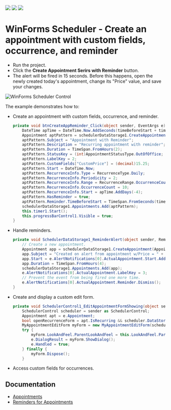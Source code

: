 <!-- default badges list -->
![](https://img.shields.io/endpoint?url=https://codecentral.devexpress.com/api/v1/VersionRange/128633552/18.1.3%2B)
[![](https://img.shields.io/badge/Open_in_DevExpress_Support_Center-FF7200?style=flat-square&logo=DevExpress&logoColor=white)](https://supportcenter.devexpress.com/ticket/details/E382)
[![](https://img.shields.io/badge/📖_How_to_use_DevExpress_Examples-e9f6fc?style=flat-square)](https://docs.devexpress.com/GeneralInformation/403183)
<!-- default badges end -->
# WinForms Scheduler - Create an appointment with custom fields, occurrence, and reminder

* Run the project.
* Click the **Create Appointment Serirs with Reminder** button.
* The alert will be fired in 15 seconds. Before this happens, open the newly created today's appointment, change its "Price" value, and save your changes.

![WinForms Scheduler Control](https://raw.githubusercontent.com/DevExpress-Examples/custom-form-custom-fields-and-custom-actions-on-reminder-alert-e382/18.1.3%2B/media/winforms-scheduler-reminder-alert.gif)

The example demonstrates how to:

* Create an appointment with custom fields, occurrence, and reminder.

  ```csharp
  private void btnCreateAppReminder_Click(object sender, EventArgs e) {
      DateTime apTime = DateTime.Now.AddSeconds(timeBeforeStart + timeBeforeAlert);
      Appointment aptPattern = schedulerDataStorage1.CreateAppointment(AppointmentType.Pattern);
      aptPattern.Subject = "Appointment with Reminder";
      aptPattern.Description = "Recurring appointment with reminder";
      aptPattern.Duration = TimeSpan.FromHours(2);
      aptPattern.StatusKey = (int)AppointmentStatusType.OutOfOffice;
      aptPattern.LabelKey = 2;
      aptPattern.CustomFields["CustomPrice"] = (decimal)15.25;
      aptPattern.Start = DateTime.Now;
      aptPattern.RecurrenceInfo.Type = RecurrenceType.Daily;
      aptPattern.RecurrenceInfo.Periodicity = 2;
      aptPattern.RecurrenceInfo.Range = RecurrenceRange.OccurrenceCount;
      aptPattern.RecurrenceInfo.OccurrenceCount = 10;
      aptPattern.RecurrenceInfo.Start = apTime.AddDays(-4);
      aptPattern.HasReminder = true;
      aptPattern.Reminder.TimeBeforeStart = TimeSpan.FromSeconds(timeBeforeStart);
      schedulerDataStorage1.Appointments.Add(aptPattern);
      this.timer1.Start();
      this.progressBarControl1.Visible = true;
  }
  ```
* Handle reminders.

  ```csharp
  private void SchedulerDataStorage1_ReminderAlert(object sender, ReminderEventArgs e) {
      // Create a new appointment.
      Appointment app = schedulerDataStorage1.CreateAppointment(AppointmentType.Normal);
      app.Subject = "Created on alert from appointment w/Price = " + e.AlertNotifications[0].ActualAppointment.CustomFields["CustomPrice"];
      app.Start = e.AlertNotifications[0].ActualAppointment.Start.AddHours(2);
      app.Duration = TimeSpan.FromHours(4);
      schedulerDataStorage1.Appointments.Add(app);
      e.AlertNotifications[0].ActualAppointment.LabelKey = 3;
      // Prevent the event from being fired one more time.
      e.AlertNotifications[0].ActualAppointment.Reminder.Dismiss();
  }
  ```
* Create and display a custom edit form.
  
  ```csharp
  private void SchedulerControl1_EditAppointmentFormShowing(object sender, AppointmentFormEventArgs e) {
      SchedulerControl scheduler = sender as SchedulerControl;
      Appointment apt = e.Appointment;
      bool openRecurrenceForm = apt.IsRecurring && scheduler.DataStorage.Appointments.IsNewAppointment(apt);
      MyAppointmentEditForm myForm = new MyAppointmentEditForm(scheduler, apt, openRecurrenceForm);
      try {
          myForm.LookAndFeel.ParentLookAndFeel = this.LookAndFeel.ParentLookAndFeel;
          e.DialogResult = myForm.ShowDialog();
          e.Handled = true;
      } finally {
          myForm.Dispose();
      }
  ```
* Access custom fields for occurrences.


## Documentation

* [Appointments](https://docs.devexpress.com/WindowsForms/1753/controls-and-libraries/scheduler/appointments)
* [Reminders for Appointments](https://docs.devexpress.com/WindowsForms/1778/controls-and-libraries/scheduler/appointments/reminders-for-appointments)
